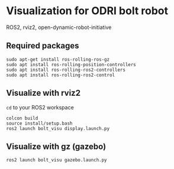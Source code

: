 # Visualization for ODRI bolt robot
ROS2, rviz2, open-dynamic-robot-initiative

## Required packages
```
sudo apt-get install ros-rolling-ros-gz
sudo apt install ros-rolling-position-controllers
sudo apt install ros-rolling-ros2-controllers
sudo apt install ros-rolling-ros2-control
```

## Visualize with rviz2
`cd` to your ROS2 workspace
```
colcon build
source install/setup.bash
ros2 launch bolt_visu display.launch.py
```

## Visualize with gz (gazebo)
`ros2 launch bolt_visu gazebo.launch.py`
